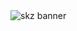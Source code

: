 <img src="https://cdn.discordapp.com/attachments/942861572198518794/968269576573952020/Banner_github.jpg" alt="skz banner">
